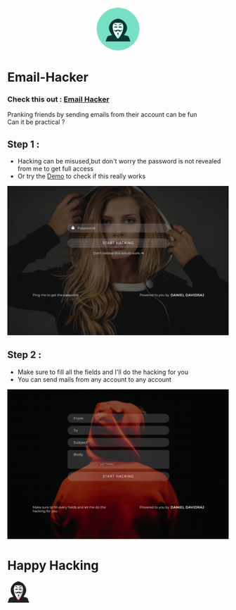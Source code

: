 <div align="center">
<img src="images/icon.png" height="100px" width="100px">
</div>

# Email-Hacker
### Check this out : [Email Hacker](https://danieldavidraj.me/)
Pranking friends by sending emails from their account can be fun <br>
Can it be practical ? <br>


## Step 1 :
* Hacking can be misused,but don't worry the password is not revealed from me to get full access
* Or try the [Demo](http://danieldavidraj.rf.gd/Demo.php) to check if this really works
<div align="center">
<img src="images/1.png" height="auto" width="800px">
</div>

## Step 2 :
* Make sure to fill all the fields and I'll do the hacking for you
* You can send mails from any account to any account
<div align="center">
<img src="images/2.png" height="auto" width="800px">
</div>

# Happy Hacking
<img src="images/3.png" height="50px" width="50px">
